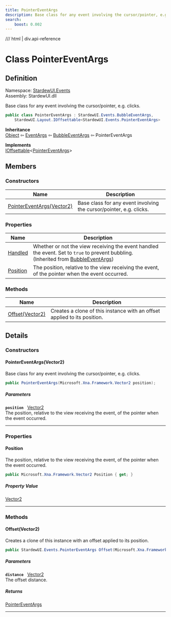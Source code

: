 ```yaml
---
title: PointerEventArgs
description: Base class for any event involving the cursor/pointer, e.g. clicks.
search:
    boost: 0.002
---
```


<link rel="stylesheet" href="/StardewUI/stylesheets/reference.css" />

/// html | div.api-reference

# Class PointerEventArgs

## Definition

<div class="api-definition" markdown>

Namespace: [StardewUI.Events](index.md)  
Assembly: StardewUI.dll  

</div>

Base class for any event involving the cursor/pointer, e.g. clicks.

```cs
public class PointerEventArgs : StardewUI.Events.BubbleEventArgs, 
    StardewUI.Layout.IOffsettable<StardewUI.Events.PointerEventArgs>
```

**Inheritance**  
[Object](https://learn.microsoft.com/en-us/dotnet/api/system.object) ⇦ [EventArgs](https://learn.microsoft.com/en-us/dotnet/api/system.eventargs) ⇦ [BubbleEventArgs](bubbleeventargs.md) ⇦ PointerEventArgs

**Implements**  
[IOffsettable](../layout/ioffsettable-1.md)<[PointerEventArgs](pointereventargs.md)>

## Members

### Constructors

 | Name | Description |
| --- | --- |
| [PointerEventArgs(Vector2)](#pointereventargsvector2) | Base class for any event involving the cursor/pointer, e.g. clicks. | 

### Properties

 | Name | Description |
| --- | --- |
| [Handled](bubbleeventargs.md#handled) | Whether or not the view receiving the event handled the event. Set to `true` to prevent bubbling.<br><span class="muted" markdown>(Inherited from [BubbleEventArgs](bubbleeventargs.md))</span> | 
| [Position](#position) | The position, relative to the view receiving the event, of the pointer when the event occurred. | 

### Methods

 | Name | Description |
| --- | --- |
| [Offset(Vector2)](#offsetvector2) | Creates a clone of this instance with an offset applied to its position. | 

## Details

### Constructors

#### PointerEventArgs(Vector2)

Base class for any event involving the cursor/pointer, e.g. clicks.

```cs
public PointerEventArgs(Microsoft.Xna.Framework.Vector2 position);
```

##### Parameters

**`position`** &nbsp; [Vector2](https://docs.monogame.net/api/Microsoft.Xna.Framework.Vector2.html)  
The position, relative to the view receiving the event, of the pointer when the event occurred.

-----

### Properties

#### Position

The position, relative to the view receiving the event, of the pointer when the event occurred.

```cs
public Microsoft.Xna.Framework.Vector2 Position { get; }
```

##### Property Value

[Vector2](https://docs.monogame.net/api/Microsoft.Xna.Framework.Vector2.html)

-----

### Methods

#### Offset(Vector2)

Creates a clone of this instance with an offset applied to its position.

```cs
public StardewUI.Events.PointerEventArgs Offset(Microsoft.Xna.Framework.Vector2 distance);
```

##### Parameters

**`distance`** &nbsp; [Vector2](https://docs.monogame.net/api/Microsoft.Xna.Framework.Vector2.html)  
The offset distance.

##### Returns

[PointerEventArgs](pointereventargs.md)

-----

